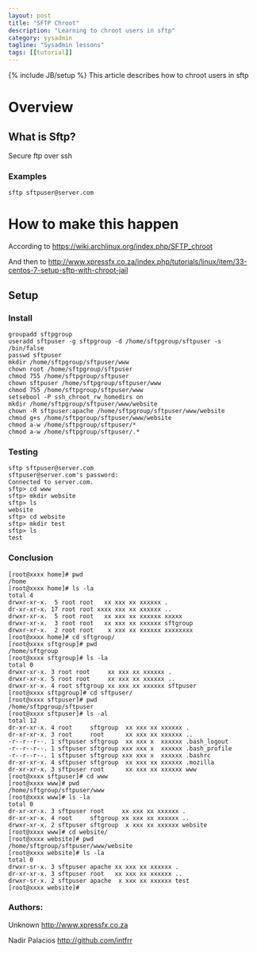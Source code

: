 ```yaml
---
layout: post
title: "SFTP Chroot"
description: "Learning to chroot users in sftp"
category: sysadmin
tagline: "Sysadmin lessons"
tags: [[tutorial]]
---
```

{% include JB/setup %}
This article describes how to chroot users in sftp

# Overview

## What is Sftp?

Secure ftp over ssh

### Examples

	sftp sftpuser@server.com

# How to make this happen

According to
<a href="https://wiki.archlinux.org/index.php/SFTP_chroot">https://wiki.archlinux.org/index.php/SFTP_chroot</a>

And then to
<a href="http://www.xpressfx.co.za/index.php/tutorials/linux/item/33-centos-7-setup-sftp-with-chroot-jail">http://www.xpressfx.co.za/index.php/tutorials/linux/item/33-centos-7-setup-sftp-with-chroot-jail</a>


## Setup

### Install
	groupadd sftpgroup
	useradd sftpuser -g sftpgroup -d /home/sftpgroup/sftpuser -s /bin/false
	passwd sftpuser
	mkdir /home/sftpgroup/sftpuser/www
	chown root /home/sftpgroup/sftpuser
	chmod 755 /home/sftpgroup/sftpuser
	chown sftpuser /home/sftpgroup/sftpuser/www
	chmod 755 /home/sftpgroup/sftpuser/www
	setsebool -P ssh_chroot_rw_homedirs on
	mkdir /home/sftpgroup/sftpuser/www/website
	chown -R sftpuser:apache /home/sftpgroup/sftpuser/www/website
	chmod g+s /home/sftpgroup/sftpuser/www/website
	chmod a-w /home/sftpgroup/sftpuser/*
	chmod a-w /home/sftpgroup/sftpuser/.*


### Testing

	sftp sftpuser@server.com
	sftpuser@server.com's password:
	Connected to server.com.
	sftp> cd www
	sftp> mkdir website
	sftp> ls
	website
	sftp> cd website
	sftp> mkdir test
	sftp> ls
	test

### Conclusion
	[root@xxxx home]# pwd
	/home
	[root@xxxx home]# ls -la
	total 4
	drwxr-xr-x.  5 root root   xx xxx xx xxxxxx .
	dr-xr-xr-x. 17 root root xxxx xxx xx xxxxxx ..
	drwxr-xr-x.  5 root root   xx xxx xx xxxxxx xxxxx
	drwxr-xr-x.  3 root root   xx xxx xx xxxxxx sftgroup
	drwxr-xr-x.  2 root root    x xxx xx xxxxxx xxxxxxxx
	[root@xxxx home]# cd sftgroup/
	[root@xxxx sftgroup]# pwd
	/home/sftgroup
	[root@xxxx sftgroup]# ls -la
	total 0
	drwxr-xr-x. 3 root root     xx xxx xx xxxxxx .
	drwxr-xr-x. 5 root root     xx xxx xx xxxxxx ..
	drwxr-xr-x. 4 root sftgroup xx xxx xx xxxxxx sftpuser
	[root@xxxx sftpgroup]# cd sftpuser/
	[root@xxxx sftpuser]# pwd
	/home/sftpgroup/sftpuser
	[root@xxxx sftpuser]# ls -al
	total 12
	dr-xr-xr-x. 4 root     sftgroup  xx xxx xx xxxxxx .
	dr-xr-xr-x. 3 root     root      xx xxx xx xxxxxx ..
	-r--r--r--. 1 sftpuser sftgroup  xx xxx x  xxxxxx .bash_logout
	-r--r--r--. 1 sftpuser sftgroup xxx xxx x  xxxxxx .bash_profile
	-r--r--r--. 1 sftpuser sftgroup xxx xxx x  xxxxxx .bashrc
	dr-xr-xr-x. 4 sftpuser sftgroup  xx xxx xx xxxxxx .mozilla
	dr-xr-xr-x. 3 sftpuser root      xx xxx xx xxxxxx www
	[root@xxxx sftpuser]# cd www
	[root@xxxx www]# pwd
	/home/sftgroup/sftpuser/www
	[root@xxxx www]# ls -la
	total 0
	dr-xr-xr-x. 3 sftpuser root     xx xxx xx xxxxxx .
	dr-xr-xr-x. 4 root     sftgroup xx xxx xx xxxxxx ..
	drwxr-xr-x. 2 sftpuser sftgroup  x xxx xx xxxxxx website
	[root@xxxx www]# cd website/
	[root@xxxx website]# pwd
	/home/sftgroup/sftpuser/www/website
	[root@xxxx website]# ls -la
	total 0
	drwxr-sr-x. 3 sftpuser apache xx xxx xx xxxxxx .
	dr-xr-xr-x. 3 sftpuser root   xx xxx xx xxxxxx ..
	drwxr-sr-x. 2 sftpuser apache  x xxx xx xxxxxx test
	[root@xxxx website]#

### Authors:
Unknown
<a href="http://www.xpressfx.co.za">http://www.xpressfx.co.za</a>

Nadir Palacios
<a href="http://github.com/intfrr">http://github.com/intfrr</a>




